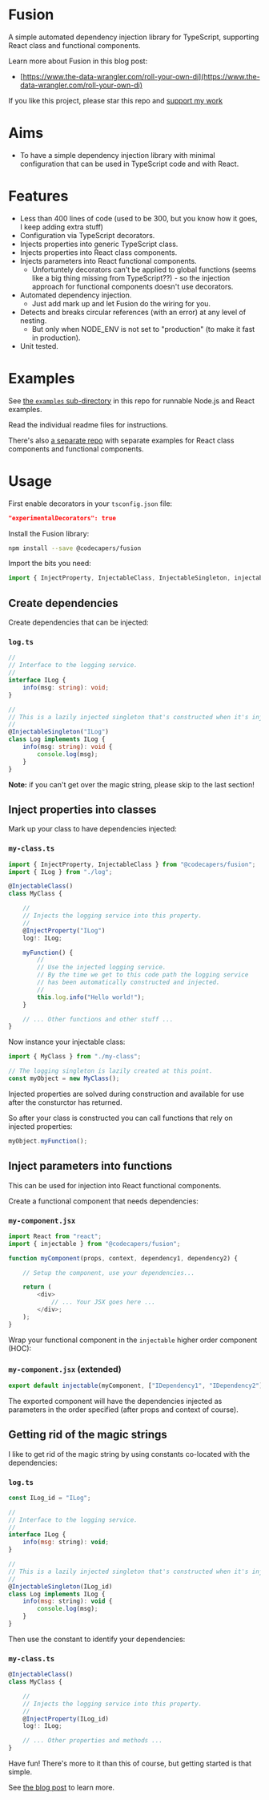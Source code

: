 # Fusion

A simple automated dependency injection library for TypeScript, supporting React class and functional components.

Learn more about Fusion in this blog post:
- [https://www.the-data-wrangler.com/roll-your-own-di](https://www.the-data-wrangler.com/roll-your-own-di)

If you like this project, please star this repo and [support my work](https://www.codecapers.com.au/about#support-my-work)


# Aims

- To have a simple dependency injection library with minimal configuration that can be used in TypeScript code and with React.

# Features

- Less than 400 lines of code (used to be 300, but you know how it goes, I keep adding extra stuff)
- Configuration via TypeScript decorators.
- Injects properties into generic TypeScript class.
- Injects properties into React class components.
- Injects parameters into React functional components.
  - Unfortuntely decorators can't be applied to global functions (seems like a big thing missing from TypeScript??) - so the injection approach for functional components doesn't use decorators.
- Automated dependency injection. 
  - Just add mark up and let Fusion do the wiring for you.
- Detects and breaks circular references (with an error) at any level of nesting.
  - But only when NODE_ENV is not set to "production" (to make it fast in production).
- Unit tested.

# Examples

See [the `examples` sub-directory](https://github.com/ashleydavis/fusion/tree/master/examples) in this repo for runnable Node.js and React examples.

Read the individual readme files for instructions.

There's also [a separate repo](https://github.com/ashleydavis/fusion-examples) with separate examples for React class components and functional components.

# Usage

First enable decorators in your `tsconfig.json` file:

```json
"experimentalDecorators": true
```

Install the Fusion library:

```bash
npm install --save @codecapers/fusion
```

Import the bits you need:

```typescript
import { InjectProperty, InjectableClass, InjectableSingleton, injectable } from "@codecapers/fusion";
```

## Create dependencies

Create dependencies that can be injected:

### `log.ts`
```typescript
//
// Interface to the logging service.
//
interface ILog {
    info(msg: string): void;
}

//
// This is a lazily injected singleton that's constructed when it's injected.
//
@InjectableSingleton("ILog")
class Log implements ILog {
    info(msg: string): void {
        console.log(msg);
    }
}
```

**Note:** if you can't get over the magic string, please skip to the last section!

## Inject properties into classes

Mark up your class to have dependencies injected:

### `my-class.ts`
```typescript
import { InjectProperty, InjectableClass } from "@codecapers/fusion";
import { ILog } from "./log";

@InjectableClass()
class MyClass {

    //
    // Injects the logging service into this property.
    //
    @InjectProperty("ILog")
    log!: ILog;

    myFunction() {
        //
        // Use the injected logging service.
        // By the time we get to this code path the logging service 
        // has been automatically constructed and injected.
        //
        this.log.info("Hello world!");
    }

    // ... Other functions and other stuff ...
}
```

Now instance your injectable class:


```typescript
import { MyClass } from "./my-class";

// The logging singleton is lazily created at this point.
const myObject = new MyClass(); 
```

Injected properties are solved during construction and available for use after the consturctor has returned.

So after your class is constructed you can call functions that rely on injected properties:

```typescript
myObject.myFunction();
```

## Inject parameters into functions 

This can be used for injection into React functional components.

Create a functional component that needs dependencies:

### `my-component.jsx`
```javascript
import React from "react";
import { injectable } from "@codecapers/fusion";

function myComponent(props, context, dependency1, dependency2) {

    // Setup the component, use your dependencies...

    return (
        <div>
            // ... Your JSX goes here ...
        </div>;
    );
}
```

Wrap your functional component in the `injectable` higher order component (HOC):

### `my-component.jsx` (extended)
```javascript
export default injectable(myComponent, ["IDependency1", "IDependency2"]);
```

The exported component will have the dependencies injected as parameters in the order specified (after props and context of course).

## Getting rid of the magic strings

I like to get rid of the magic string by using constants co-located with the dependencies:

### `log.ts`
```javascript
const ILog_id = "ILog";

//
// Interface to the logging service.
//
interface ILog {
    info(msg: string): void;
}

//
// This is a lazily injected singleton that's constructed when it's injected.
//
@InjectableSingleton(ILog_id)
class Log implements ILog {
    info(msg: string): void {
        console.log(msg);
    }
}
```

Then use the constant to identify your dependencies:

### `my-class.ts`
```typescript
@InjectableClass()
class MyClass {

    //
    // Injects the logging service into this property.
    //
    @InjectProperty(ILog_id)
    log!: ILog;

    // ... Other properties and methods ...
}
```


Have fun! There's more to it than this of course, but getting started is that simple.

See [the blog post](https://www.the-data-wrangler.com/roll-your-own-di) to learn more.
